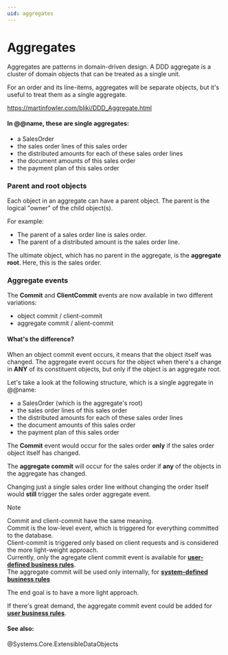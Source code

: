 ```yaml
---
uid: aggregates
---
```


# Aggregates

Aggregates are patterns in domain-driven design. A DDD aggregate is a cluster of domain objects that can be treated as a single unit. 

For an order and its line-items, aggregates will be separate objects, but it's useful to treat them as a single aggregate.

https://martinfowler.com/bliki/DDD_Aggregate.html

#### In @@name, these are single aggregates:

- a SalesOrder
- the sales order lines of this sales order
- the distributed amounts for each of these sales order lines
- the document amounts of this sales order
- the payment plan of this sales order

### Parent and root objects

Each object in an aggregate can have a parent object. The parent is the logical "owner" of the child object(s).

For example:

- The parent of a sales order line is sales order.
- The parent of a distributed amount is the sales order line.

The ultimate object, which has no parent in the aggregate, is the **aggregate root**. Here, this is the sales order.


### Aggregate events

The **Commit** and **ClientCommit** events are now available in two different variations:

- object commit / client-commit
- aggregate commit / alient-commit

#### What's the difference?

When an object commit event occurs, it means that the object itself was changed. The aggregate event occurs for the object when there's a change in **ANY** of its constituent objects, but only if the object is an aggregate root.

Let's take a look at the following structure, which is a single aggregate in @@name:

- a SalesOrder (which is the aggregate's root)
- the sales order lines of this sales order
- the distributed amounts for each of these sales order lines
- the document amounts of this sales order
- the payment plan of this sales order

The **Commit** event would occur for the sales order **only** if the sales order object itself has changed. 

The **aggregate commit** will occur for the sales order if **any** of the objects in the aggregate has changed. 

Changing just a single sales order line without changing the order itself would **still** trigger the sales order aggregate event.

> [!NOTE] 
> 
> Commit and client-commit have the same meaning. <br> Commit is the low-level event, which is triggered for everything committed to the database.<br> Client-commit is triggered only based on client requests and is considered the more light-weight approach.<br>
> Currently, only the agregate client commit event is available for **[user-defined business rules](https://docs.erp.net/tech/advanced/user-business-rules/index.html)**. <br> The aggregate commit will be used only internally, for **[system-defined business rules](xref:system-business-rules)**

The end goal is to have a more light approach. 

If there's great demand, the aggregate commit event could be added for **[user business rules](https://docs.erp.net/tech/advanced/user-business-rules/index.html)**.

#### See also: 

@Systems.Core.ExtensibleDataObjects

